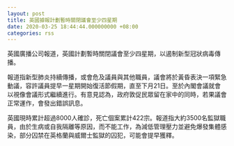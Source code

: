 ```yaml
---
layout: post
title: 英國據報計劃暫時關閉議會至少四星期
date: 2020-03-25 18:44:44.000000000 +08:00
categories: rss
---
```


英國廣播公司報道，英國計劃暫時關閉議會至少四星期，以遏制新型冠狀病毒傳播。

報道指新型肺炎持續傳播，或會危及議員與其他職員，議會將於黃昏表決一項緊急動議，容許議員提早一星期開始復活節假期，直至下月21日。至於內閣會議就會以視像會議形式繼續進行。有意見認為，政府敦促民眾留在家中的同時，若果議會正常運作，會發出錯誤訊息。

英國現時累計超過8000人確診，死亡個案累計422宗。報道指大約3500名監獄職員，由於生病或自我隔離等原因，而不能工作，為減低管理壓力並避免爆發集體感染，部分囚禁在英格蘭與威爾士監獄的囚犯，可能會提早獲釋。
